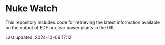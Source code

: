 # Nuke Watch

This repository includes code for retrieving the latest information available on the output of EDF nuclear power plants in the UK.

Last updated: 2024-10-06 17:12
